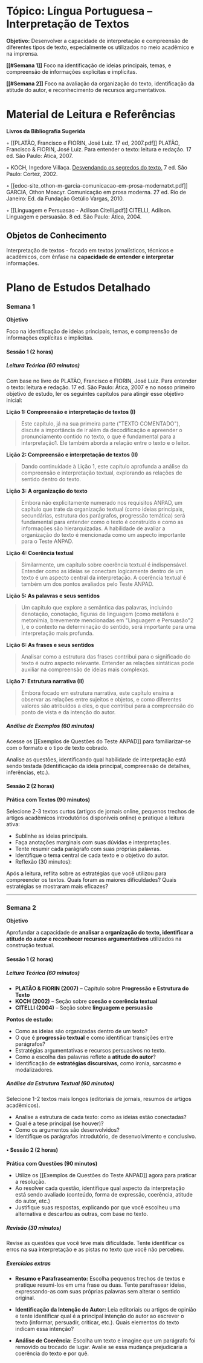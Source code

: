 # Tópico: Língua Portuguesa – Interpretação de Textos

**Objetivo:** Desenvolver a capacidade de interpretação e compreensão de diferentes tipos de texto, especialmente os utilizados no meio acadêmico e na imprensa.

**[[#Semana 1]]**
Foco na identificação de ideias principais, temas, e compreensão de informações explícitas e implícitas.

**[[#Semana 2]]**
Foco na avaliação da organização do texto, identificação da atitude do autor, e reconhecimento de recursos argumentativos.

# Material de Leitura e Referências

**Livros da Bibliografia Sugerida**

◦ [[PLATÃO, Francisco e FIORIN, José Luiz. 17 ed, 2007.pdf]] PLATÃO, Francisco & FIORIN, José Luiz. Para entender o texto: leitura e redação. 17 ed. São Paulo: Ática, 2007. 

◦ KOCH, Ingedore Villaça. [Desvendando os segredos do texto.](https://integrada.minhabiblioteca.com.br/reader/books/9788524926792/epubcfi/6/2[%3Bvnd.vst.idref%3Dbody001]!/4/2/4%4050:36) 7 ed. São Paulo: Cortez, 2002. 

◦ [[edoc-site_othon-m-garcia-comunicacao-em-prosa-modernatxt.pdf]] GARCIA, Othon Moacyr. Comunicação em prosa moderna. 27 ed. Rio de Janeiro: Ed. da Fundação Getúlio Vargas, 2010. 

◦ [[Linguagem e Persuasao - Adilson Citelli.pdf]] CITELLI, Adilson. Linguagem e persuasão. 8 ed. São Paulo: Ática, 2004.

## Objetos de Conhecimento

Interpretação de textos - focado em textos jornalísticos, técnicos e acadêmicos, com ênfase na **capacidade de entender e interpretar** informações.

# Plano de Estudos Detalhado

### Semana 1

**Objetivo**

Foco na identificação de ideias principais, temas, e compreensão de informações explícitas e implícitas.

#### Sessão 1 (2 horas)

##### **Leitura Teórica (60 minutos)**

Com base no livro de PLATÃO, Francisco e FIORIN, José Luiz. Para entender o texto: leitura e redação. 17 ed. São Paulo: Ática, 2007  e no nosso primeiro objetivo de estudo, ler os seguintes capítulos para atingir esse objetivo inicial:

**Lição 1: Compreensão e interpretação de textos (I)**

> Este capítulo, já na sua primeira parte ("TEXTO COMENTADO"), discute a importância de ir além da decodificação e apreender o pronunciamento contido no texto, o que é fundamental para a interpretação1. Ele também aborda a relação entre o texto e o leitor.

**Lição 2: Compreensão e interpretação de textos (II)**

> Dando continuidade à Lição 1, este capítulo aprofunda a análise da compreensão e interpretação textual, explorando as relações de sentido dentro do texto.

**Lição 3: A organização do texto**

> Embora não explicitamente numerado nos requisitos ANPAD, um capítulo que trate da organização textual (como ideias principais, secundárias, estrutura dos parágrafos, progressão temática) será fundamental para entender como o texto é construído e como as informações são hierarquizadas. A habilidade de avaliar a organização do texto é mencionada como um aspecto importante para o Teste ANPAD.

**Lição 4: Coerência textual**

>Similarmente, um capítulo sobre coerência textual é indispensável. Entender como as ideias se conectam logicamente dentro de um texto é um aspecto central da interpretação. A coerência textual é também um dos pontos avaliados pelo Teste ANPAD.

**Lição 5: As palavras e seus sentidos**

> Um capítulo que explore a semântica das palavras, incluindo denotação, conotação, figuras de linguagem (como metáfora e metonímia, brevemente mencionadas em "Linguagem e Persuasão"2 ), e o contexto na determinação do sentido, será importante para uma interpretação mais profunda.

**Lição 6: As frases e seus sentidos**

> Analisar como a estrutura das frases contribui para o significado do texto é outro aspecto relevante. Entender as relações sintáticas pode auxiliar na compreensão de ideias mais complexas.

**Lição 7: Estrutura narrativa (II)**

> Embora focado em estrutura narrativa, este capítulo ensina a observar as relações entre sujeitos e objetos, e como diferentes valores são atribuídos a eles, o que contribui para a compreensão do ponto de vista e da intenção do autor.


##### **Análise de Exemplos (60 minutos)**

Acesse os [[Exemplos de Questões do Teste ANPAD]] para familiarizar-se com o formato e o tipo de texto cobrado.

Analise as questões, identificando qual habilidade de interpretação está sendo testada (identificação da ideia principal, compreensão de detalhes, inferências, etc.).

#### Sessão 2 (2 horas)

**Prática com Textos (90 minutos)**

Selecione 2-3 textos curtos (artigos de jornais online, pequenos trechos de artigos acadêmicos introdutórios disponíveis online) e pratique a leitura ativa:

- Sublinhe as ideias principais.
- Faça anotações marginais com suas dúvidas e interpretações.
- Tente resumir cada parágrafo com suas próprias palavras.
- Identifique o tema central de cada texto e o objetivo do autor.
- Reflexão (30 minutos):

Após a leitura, reflita sobre as estratégias que você utilizou para compreender os textos. Quais foram as maiores dificuldades? Quais estratégias se mostraram mais eficazes?

---

### Semana 2

**Objetivo**

Aprofundar a capacidade de **analisar a organização do texto, identificar a atitude do autor e reconhecer recursos argumentativos** utilizados na construção textual.
#### Sessão 1 (2 horas)

##### **Leitura Teórica (60 minutos)**

- **PLATÃO & FIORIN (2007)** – Capítulo sobre **Progressão e Estrutura do Texto**
- **KOCH (2002)** – Seção sobre **coesão e coerência textual**
- **CITELLI (2004)** – Seção sobre **linguagem e persuasão**

**Pontos de estudo:**  

- Como as ideias são organizadas dentro de um texto?  
- O que é **progressão textual** e como identificar transições entre parágrafos?  
- Estratégias argumentativas e recursos persuasivos no texto.  
- Como a escolha das palavras reflete a **atitude do autor**?  
- Identificação de **estratégias discursivas**, como ironia, sarcasmo e modalizadores.

##### **Análise da Estrutura Textual (60 minutos)**

Selecione 1-2 textos mais longos (editoriais de jornais, resumos de artigos acadêmicos).

- Analise a estrutura de cada texto: como as ideias estão conectadas? 
- Qual é a tese principal (se houver)? 
- Como os argumentos são desenvolvidos? 
- Identifique os parágrafos introdutório, de desenvolvimento e conclusivo.

#### • Sessão 2 (2 horas)

**Prática com Questões (90 minutos)**

- Utilize os [[Exemplos de Questões do Teste ANPAD]] agora para praticar a resolução.
- Ao resolver cada questão, identifique qual aspecto da interpretação está sendo avaliado (conteúdo, forma de expressão, coerência, atitude do autor, etc.) 
- Justifique suas respostas, explicando por que você escolheu uma alternativa e descartou as outras, com base no texto.

##### **Revisão (30 minutos)**

Revise as questões que você teve mais dificuldade. Tente identificar os erros na sua interpretação e as pistas no texto que você não percebeu.

##### **Exercícios extras**

- **Resumo e Parafraseamento:** Escolha pequenos trechos de textos e pratique resumi-los em uma frase ou duas. Tente parafrasear ideias, expressando-as com suas próprias palavras sem alterar o sentido original.

- **Identificação da Intenção do Autor:** Leia editoriais ou artigos de opinião e tente identificar qual é a principal intenção do autor ao escrever o texto (informar, persuadir, criticar, etc.). Quais elementos do texto indicam essa intenção?

- **Análise de Coerência:** Escolha um texto e imagine que um parágrafo foi removido ou trocado de lugar. Avalie se essa mudança prejudicaria a coerência do texto e por quê.